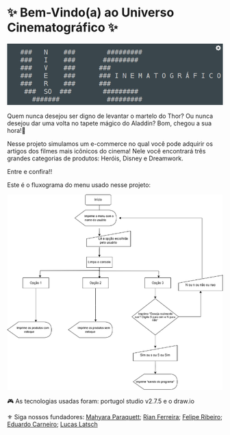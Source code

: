 # ✨ Bem-Vindo(a) ao Universo Cinematográfico ✨

<div align="center">
<img src="https://github.com/MahyParaquett/ProjetoFinal/blob/4d17fa274edcda90cbd52e7e8f91286844dbe1a0/logo.png">
 </div>
 
Quem nunca desejou ser digno de levantar o martelo do Thor? Ou nunca desejou dar uma volta no tapete mágico do Aladdin? Bom, chegou a sua hora!🫵 

Nesse projeto simulamos um e-commerce no qual você pode adquirir os artigos dos filmes mais icônicos do cinema! 
Nele você encontrará três grandes categorias de produtos: Heróis, Disney e Dreamwork.

Entre e confira!!

Este é o fluxograma do menu usado nesse projeto:
<div align="center">
<img src="https://github.com/MahyParaquett/ProjetoFinal/blob/cda43854546315e3a4bfb6e9c8a951c90ecd6f53/Fluxograma%20Menu.png">
 </div>

🎮 As tecnologias usadas foram: portugol studio v2.7.5 e o draw.io

⚜️ Siga nossos fundadores:
[Mahyara Paraquett](https://github.com/MahyParaquett);
[Rian Ferreira](https://github.com/Rian-Fernandes);
[Felipe Ribeiro](https://github.com/philippusv);
[Eduardo Carneiro](https://github.com/eduardocs90);
[Lucas Latsch](https://github.com/LucasLatsch)


